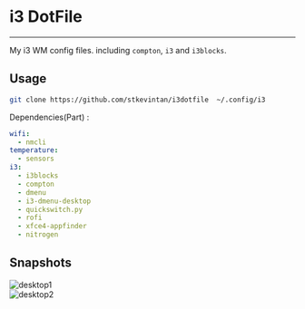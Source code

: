 # i3 DotFile
---

My i3 WM config files. including `compton`, `i3` and `i3blocks`.   

## Usage
```bash
git clone https://github.com/stkevintan/i3dotfile  ~/.config/i3
```
Dependencies(Part) :
```yaml
wifi:
  - nmcli
temperature:
  - sensors
i3:
  - i3blocks
  - compton
  - dmenu
  - i3-dmenu-desktop
  - quickswitch.py
  - rofi
  - xfce4-appfinder
  - nitrogen
```

## Snapshots

![desktop1](https://raw.githubusercontent.com/stkevintan/i3dotfile/master/snapshots/desktop1.png)  
![desktop2](https://raw.githubusercontent.com/stkevintan/i3dotfile/master/snapshots/desktop2.png)